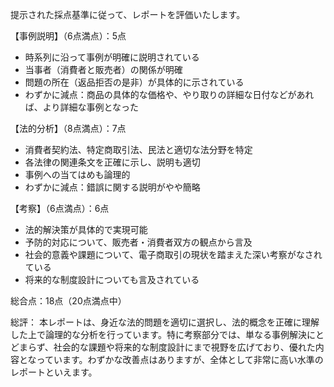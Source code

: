 提示された採点基準に従って、レポートを評価いたします。

【事例説明】（6点満点）：5点
- 時系列に沿って事例が明確に説明されている
- 当事者（消費者と販売者）の関係が明確
- 問題の所在（返品拒否の是非）が具体的に示されている
- わずかに減点：商品の具体的な価格や、やり取りの詳細な日付などがあれば、より詳細な事例となった

【法的分析】（8点満点）：7点
- 消費者契約法、特定商取引法、民法と適切な法分野を特定
- 各法律の関連条文を正確に示し、説明も適切
- 事例への当てはめも論理的
- わずかに減点：錯誤に関する説明がやや簡略

【考察】（6点満点）：6点
- 法的解決策が具体的で実現可能
- 予防的対応について、販売者・消費者双方の観点から言及
- 社会的意義や課題について、電子商取引の現状を踏まえた深い考察がなされている
- 将来的な制度設計についても言及されている

総合点：18点（20点満点中）

総評：
本レポートは、身近な法的問題を適切に選択し、法的概念を正確に理解した上で論理的な分析を行っています。特に考察部分では、単なる事例解決にとどまらず、社会的な課題や将来的な制度設計にまで視野を広げており、優れた内容となっています。わずかな改善点はありますが、全体として非常に高い水準のレポートといえます。